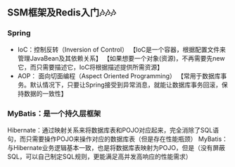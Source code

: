 
## SSM框架及Redis入门🎶🎶🎶

### Spring

 

 - IoC：控制反转（Inversion of Control）
 【IoC是一个容器，根据配置文件来管理JavaBean及其依赖关系】
 【如果想要一个对象(资源)，不再需要先new它，而只需要描述它，IoC将根据描述提供所需资源】
 - AOP： 面向切面编程（Aspect Oriented Programming）
 【常用于数据库事务。默认情况下，只要让Spring接受到异常消息，就能让数据库事务回滚，保持数据的一致性】


### MyBatis：是一个持久层框架
Hibernate：通过映射关系来将数据库表和POJO对应起来，完全消除了SQL语句，而只需要操作POJO来操作对应的数据库表（但是存在性能瓶颈）
MyBatis：与Hibernate业务逻辑基本一致，也是将数据库表映射为POJO，但是（没有屏蔽SQL，可以自己制定SQL规则，更能满足高并发高响应的性能需求）
<!--stackedit_data:
eyJoaXN0b3J5IjpbMTcwMDQ5Njg3OSwxNTc2MDc4NDQ1LDMwMj
k0MDY2M119
-->